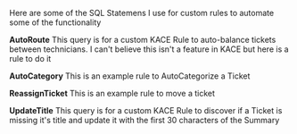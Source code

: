 Here are some of the SQL Statemens I use for custom rules to automate some of the functionality

**AutoRoute**
 This query is for a custom KACE Rule to auto-balance tickets between technicians. I can't believe this isn't a feature in KACE but here is a rule to do it

**AutoCategory**
This is an example rule to AutoCategorize a Ticket

**ReassignTicket**
This is an example rule to move a ticket

**UpdateTitle**
This query is for a custom KACE Rule to discover if a Ticket is missing it's title and update it with the first 30 characters of the Summary
